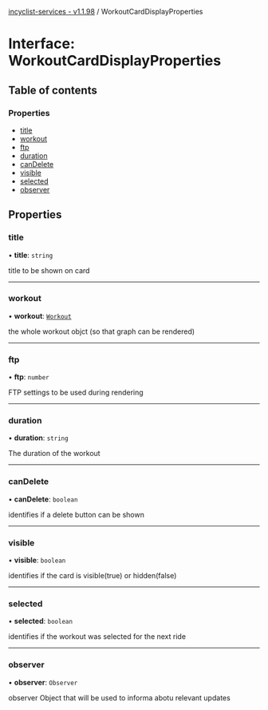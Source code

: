 [incyclist-services - v1.1.98](../README.md) / WorkoutCardDisplayProperties

# Interface: WorkoutCardDisplayProperties

## Table of contents

### Properties

- [title](WorkoutCardDisplayProperties.md#title)
- [workout](WorkoutCardDisplayProperties.md#workout)
- [ftp](WorkoutCardDisplayProperties.md#ftp)
- [duration](WorkoutCardDisplayProperties.md#duration)
- [canDelete](WorkoutCardDisplayProperties.md#candelete)
- [visible](WorkoutCardDisplayProperties.md#visible)
- [selected](WorkoutCardDisplayProperties.md#selected)
- [observer](WorkoutCardDisplayProperties.md#observer)

## Properties

### title

• **title**: `string`

title to be shown on card

___

### workout

• **workout**: [`Workout`](../classes/Workout.md)

the whole workout objct (so that graph can be rendered)

___

### ftp

• **ftp**: `number`

FTP settings to be used during rendering

___

### duration

• **duration**: `string`

The duration of the workout

___

### canDelete

• **canDelete**: `boolean`

identifies if a delete button can be shown

___

### visible

• **visible**: `boolean`

identifies if the card is visible(true) or hidden(false)

___

### selected

• **selected**: `boolean`

identifies if the workout was selected for the next ride

___

### observer

• **observer**: `Observer`

observer Object that will be used to informa abotu relevant updates
